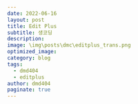 ```yaml
---
date: 2022-06-16 
layout: post
title: Edit Plus
subtitle: 생코딩
description: 
image: \img\posts\dmc\editplus_trans.png
optimized_image:
category: blog
tags:
  - dmd404
  - editplus
author: dmd404
paginate: true
---
```

